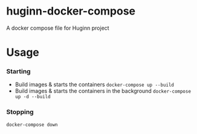 # huginn-docker-compose
A docker compose file for Huginn project

# Usage
### Starting
* Build images & starts the containers `docker-compose up --build`
* Build images & starts the containers in the background `docker-compose up -d --build`
### Stopping
`docker-compose down`
